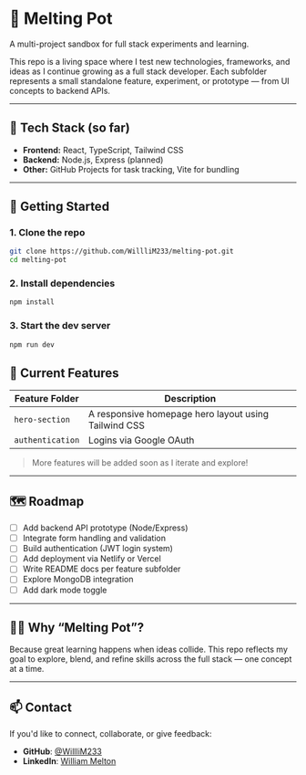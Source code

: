 # 🧪 Melting Pot

A multi-project sandbox for full stack experiments and learning.

This repo is a living space where I test new technologies, frameworks, and ideas as I continue growing as a full stack developer. Each subfolder represents a small standalone feature, experiment, or prototype — from UI concepts to backend APIs.

---

## 🔧 Tech Stack (so far)

- **Frontend:** React, TypeScript, Tailwind CSS
- **Backend:** Node.js, Express (planned)
- **Other:** GitHub Projects for task tracking, Vite for bundling

---

## 🚀 Getting Started

### 1. Clone the repo

```bash
git clone https://github.com/WillliM233/melting-pot.git
cd melting-pot
```

### 2. Install dependencies
```bash
npm install
```

### 3. Start the dev server
```bash
npm run dev
```
## 🧩 Current Features

| Feature Folder | Description |
|----------------|-------------|
| `hero-section` | A responsive homepage hero layout using Tailwind CSS |
| `authentication` | Logins via Google OAuth |

> More features will be added soon as I iterate and explore!

---

## 🗺️ Roadmap

- [ ] Add backend API prototype (Node/Express)
- [ ] Integrate form handling and validation
- [ ] Build authentication (JWT login system)
- [ ] Add deployment via Netlify or Vercel
- [ ] Write README docs per feature subfolder
- [ ] Explore MongoDB integration
- [ ] Add dark mode toggle

---

## 🙋‍♂️ Why “Melting Pot”?

Because great learning happens when ideas collide. This repo reflects my goal to explore, blend, and refine skills across the full stack — one concept at a time.

---

## 📫 Contact

If you'd like to connect, collaborate, or give feedback:

- **GitHub**: [@WillliM233](https://github.com/WilliM233)  
- **LinkedIn**: [William Melton](https://www.linkedin.com/in/william-melton-2954a6149/)
